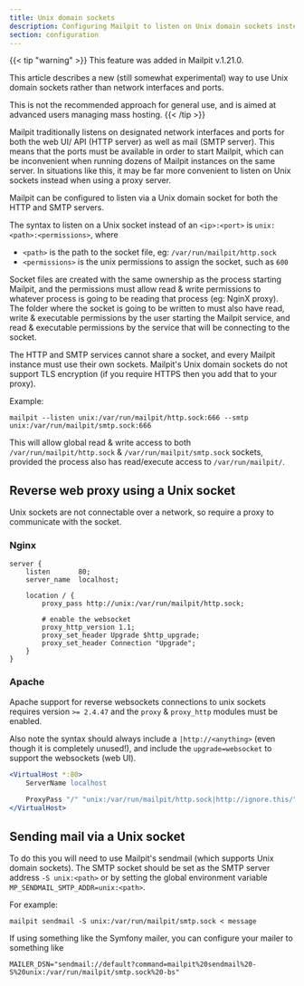 ```yaml
---
title: Unix domain sockets
description: Configuring Mailpit to listen on Unix domain sockets instead of network interfaces
section: configuration
---
```

{{< tip "warning" >}}
This feature was added in Mailpit v.1.21.0.

This article describes a new (still somewhat experimental) way to use Unix domain sockets rather than network interfaces and ports.

This is not the recommended approach for general use, and is aimed at advanced users managing mass hosting.
{{< /tip >}}


Mailpit traditionally listens on designated network interfaces and ports for both the web UI/ API (HTTP server) as well as mail (SMTP server). 
This means that the ports must be available in order to start Mailpit, which can be inconvenient when running dozens of Mailpit instances on the same server.
In situations like this, it may be far more convenient to listen on Unix sockets instead when using a proxy server.

Mailpit can be configured to listen via a Unix domain socket for both the HTTP and SMTP servers.

The syntax to listen on a Unix socket instead of an `<ip>:<port>` is `unix:<path>:<permissions>`, where
 - `<path>` is the path to the socket file, eg: `/var/run/mailpit/http.sock`
 - `<permissions>` is the unix permissions to assign the socket, such as `600`

Socket files are created with the same ownership as the process starting Mailpit, and the permissions must allow read & write permissions to whatever process is going to be reading that process (eg: NginX proxy).
The folder where the socket is going to be written to must also have read, write & executable permissions by the user starting the Mailpit service, and read & executable permissions by the service that will be connecting to the socket.

The HTTP and SMTP services cannot share a socket, and every Mailpit instance must use their own sockets. Mailpit's Unix domain sockets do not support TLS encryption (if you require HTTPS then you add that to your proxy).

Example:
```shell
mailpit --listen unix:/var/run/mailpit/http.sock:666 --smtp unix:/var/run/mailpit/smtp.sock:666
```

This will allow global read & write access to both `/var/run/mailpit/http.sock` & `/var/run/mailpit/smtp.sock` sockets, provided the process also has read/execute access to `/var/run/mailpit/`.


## Reverse web proxy using a Unix socket

Unix sockets are not connectable over a network, so require a proxy to communicate with the socket.


### Nginx

```nginx
server {
    listen       80;
    server_name  localhost;

    location / {
        proxy_pass http://unix:/var/run/mailpit/http.sock;

        # enable the websocket
        proxy_http_version 1.1;
        proxy_set_header Upgrade $http_upgrade;
        proxy_set_header Connection "Upgrade";
    }
}
```

### Apache
Apache support for reverse websockets connections to unix sockets requires version `>= 2.4.47` and the `proxy` & `proxy_http` modules must be enabled.

Also note the syntax should always include a `|http://<anything>` (even though it is completely unused!), and include the `upgrade=websocket` to support the websockets (web UI).


```apache
<VirtualHost *:80>
    ServerName localhost
    
    ProxyPass "/" "unix:/var/run/mailpit/http.sock|http://ignore.this/" upgrade=websocket
</VirtualHost>
```


## Sending mail via a Unix socket

To do this you will need to use Mailpit's sendmail (which supports Unix domain sockets). The SMTP socket should be set as the SMTP server address `-S unix:<path>` or by setting the global environment variable `MP_SENDMAIL_SMTP_ADDR=unix:<path>`.

For example:
```shell
mailpit sendmail -S unix:/var/run/mailpit/smtp.sock < message
```

If using something like the Symfony mailer, you can configure your mailer to something like

```shell
MAILER_DSN="sendmail://default?command=mailpit%20sendmail%20-S%20unix:/var/run/mailpit/smtp.sock%20-bs"
```
